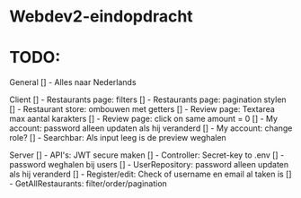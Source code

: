 # Webdev2-eindopdracht
 
# TODO:

General
[] - Alles naar Nederlands

Client
[] - Restaurants page: filters
[] - Restaurants page: pagination stylen
[] - Restaurant store: ombouwen met getters
[] - Review page: Textarea max aantal karakters
[] - Review page: click on same amount = 0
[] - My account: password alleen updaten als hij veranderd
[] - My account: change role?
[] - Searchbar: Als input leeg is de preview weghalen

Server
[] - API's: JWT secure maken
[] - Controller: Secret-key to .env
[] - password weghalen bij users
[] - UserRepository: password alleen updaten als hij veranderd
[] - Register/edit: Check of username en email al taken is
[] - GetAllRestaurants: filter/order/pagination



